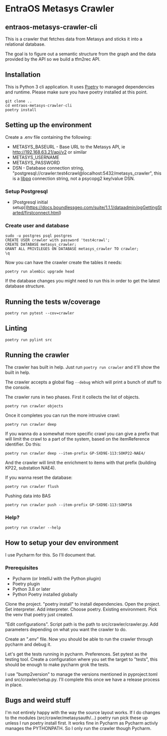 # EntraOS Metasys Crawler 
## entraos-metasys-crawler-cli


This is a crawler that fetches data from Metasys and sticks it into a 
relational database.

The goal is to figure out a semantic structure from the graph and the data provided 
by the API so we build a tfm2rec API.


## Installation

This is Python 3 cli application. It uses [Poetry](https://python-poetry.org/) to managed dependencies and runtime.
Please make sure you have poetry installed at this point.

```shell script
git clone ..
cd entraos-metasys-crawler-cli
poetry install
```

## Setting up the environment

Create a .env file containing the following:
 * METASYS_BASEURL - Base URL to the Metasys API, ie http://192.168.63.21/api/v2 or similar
 * METASYS_USERNAME
 * METASYS_PASSWORD
 * DSN - Database connection string, "postgresql://crawler:test4crawl@localhost:5432/metasys_crawler", this is a [libpq](https://www.postgresql.org/docs/11/libpq-connect.html) connection string, not a psycopg2 key/value DSN.

### Setup Postgresql
 * [Postgresql initial setup[(https://docs.boundlessgeo.com/suite/1.1.1/dataadmin/pgGettingStarted/firstconnect.html)

### Create user and database
 
```
sudo -u postgres psql postgres
CREATE USER crawler with password 'test4crawl';
CREATE DATABASE metasys_crawler;
GRANT ALL PRIVILEGES ON DATABASE metasys_crawler TO crawler;
\q
```

Now you can have the crawler create the tables it needs:
```shell script
poetry run alembic upgrade head
```
If the database changes you might need to run this in order to get the
latest database structure.

## Running the tests w/coverage
```
poetry run pytest --cov=crawler
```

## Linting
```
poetry run pylint src
```

## Running the crawler

The crawler has built in help. Just run 
```poetry run crawler```
and it'll show the built in help.

The crawler accepts a global flag `--debug` which will print a bunch
of stuff to the console.

The crawler runs in two phases. First it collects the list of objects.
```
poetry run crawler objects
```

Once it completes you can run the more intrusive crawl:
```
poetry run crawler deep
```
If you wanna do a somewhat more specific crawl you can give a prefix that will limit the crawl to a part of the system, 
based on the itemReference identifier. Do this:
```
poetry run crawler deep --item-prefix GP-SXD9E-113:SOKP22-NAE4/
```
And the crawler will limit the enrichment to items with that prefix (building KP22, substation NAE4).

If you wanna reset the database:
```
poetry run crawler flush
```

Pushing data into BAS
```
poetry run crawler push --item-prefix GP-SXD9E-113:SOKP16
```

### Help?
```shell script
poetry run crawler --help
```

## How to setup your dev environment

I use Pycharm for this. So I'll document that.

### Prerequisites
 * Pycharm (or IntelliJ with the Python plugin)
 * Poetry plugin
 * Python 3.8 or later
 * Python Poetry installed globally
 
Clone the project. "poetry install" to install dependencies.
Open the project. Set interpreter. Add interpreter. 
Choose poetry. Existing environment. 
Pick the venv that poetry just created.


"Edit configurations". Script path is the path to src/crawler/crawler.py.
Add parameters depending on what you want the crawler to do.

Create an ".env" file.
Now you should be able to run the crawler through pycharm and debug it.

Let's get the tests running in pycharm.
Preferences. Set pytest as the testing tool. Create a configuration
where you set the target to "tests", this should be enough to make
pycharm grok the tests.

I use "bump2version" to manage the versions mentioned in pyproject.toml
and src/crawler/setup.py. I'll complete this once we have a release
process in place.

## Bugs and weird stuff

I'm not entirely happy with the way the source layout works. If I do 
changes to the modules (src/crawler/metasysauth/...) poetry run pick these
up unless I run poetry install first. It works fine in Pycharm as Pycharm
activly manages the PYTHONPATH. So I only run the crawler though Pycharm.

